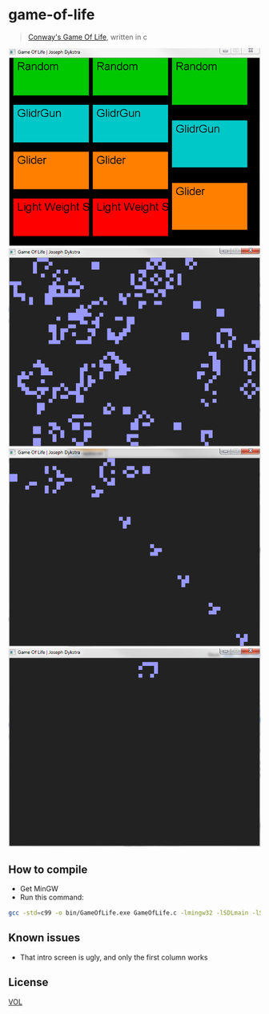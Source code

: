 # game-of-life

> [Conway's Game Of Life](https://en.wikipedia.org/wiki/Conway%27s_Game_of_Life), written in c

![choose level](https://github.com/ArtskydJ/game-of-life/blob/master/screenshots/choose-preset.PNG)
![game play](https://github.com/ArtskydJ/game-of-life/blob/master/screenshots/random.PNG)
![game over](https://github.com/ArtskydJ/game-of-life/blob/master/screenshots/gosper-glider-gun.PNG)
![game over](https://github.com/ArtskydJ/game-of-life/blob/master/screenshots/lightweight-spaceship.PNG)

## How to compile

- Get MinGW
- Run this command:

```bash
gcc -std=c99 -o bin/GameOfLife.exe GameOfLife.c -lmingw32 -lSDLmain -lSDL -lSDL_ttf -mwindows
```

## Known issues

- That intro screen is ugly, and only the first column works

## License

[VOL](http://veryopenlicense.com)
